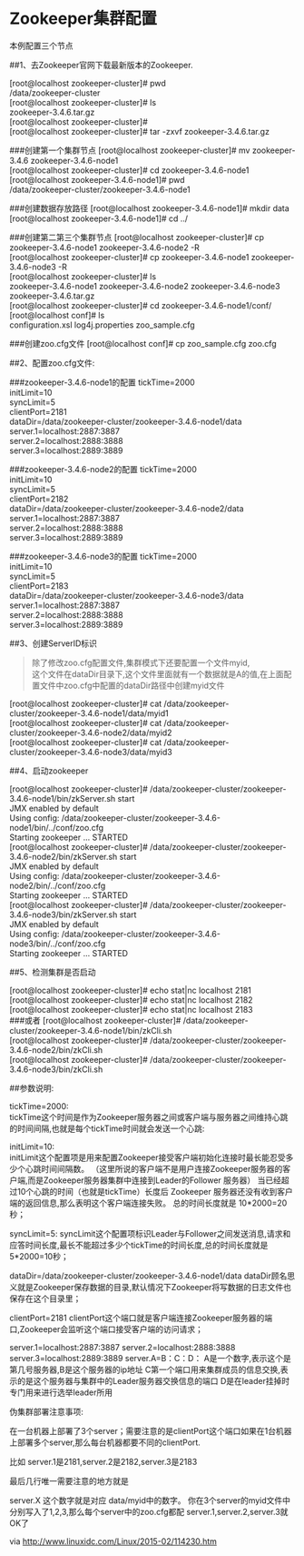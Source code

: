 # Zookeeper集群配置
本例配置三个节点

##1、去Zookeeper官网下载最新版本的Zookeeper.

[root@localhost zookeeper-cluster]# pwd  
/data/zookeeper-cluster  
[root@localhost zookeeper-cluster]# ls  
zookeeper-3.4.6.tar.gz  
[root@localhost zookeeper-cluster]#  
[root@localhost zookeeper-cluster]# tar -zxvf zookeeper-3.4.6.tar.gz  

###创建第一个集群节点
[root@localhost zookeeper-cluster]# mv zookeeper-3.4.6 zookeeper-3.4.6-node1  
[root@localhost zookeeper-cluster]# cd zookeeper-3.4.6-node1  
[root@localhost zookeeper-3.4.6-node1]# pwd  
/data/zookeeper-cluster/zookeeper-3.4.6-node1  

###创建数据存放路径
[root@localhost zookeeper-3.4.6-node1]# mkdir data  
[root@localhost zookeeper-3.4.6-node1]# cd ../  

###创建第二第三个集群节点
[root@localhost zookeeper-cluster]# cp zookeeper-3.4.6-node1 zookeeper-3.4.6-node2 -R  
[root@localhost zookeeper-cluster]# cp zookeeper-3.4.6-node1 zookeeper-3.4.6-node3 -R  
[root@localhost zookeeper-cluster]# ls  
zookeeper-3.4.6-node1  zookeeper-3.4.6-node2  zookeeper-3.4.6-node3  zookeeper-3.4.6.tar.gz  
[root@localhost zookeeper-cluster]# cd zookeeper-3.4.6-node1/conf/  
[root@localhost conf]# ls  
configuration.xsl  log4j.properties  zoo_sample.cfg  

###创建zoo.cfg文件
[root@localhost conf]# cp zoo_sample.cfg zoo.cfg

##2、配置zoo.cfg文件:

###zookeeper-3.4.6-node1的配置
    tickTime=2000  
    initLimit=10  
    syncLimit=5  
    clientPort=2181  
    dataDir=/data/zookeeper-cluster/zookeeper-3.4.6-node1/data  
    server.1=localhost:2887:3887  
    server.2=localhost:2888:3888  
    server.3=localhost:2889:3889  

###zookeeper-3.4.6-node2的配置
    tickTime=2000  
    initLimit=10  
    syncLimit=5  
    clientPort=2182  
    dataDir=/data/zookeeper-cluster/zookeeper-3.4.6-node2/data  
    server.1=localhost:2887:3887  
    server.2=localhost:2888:3888  
    server.3=localhost:2889:3889  

###zookeeper-3.4.6-node3的配置
    tickTime=2000  
    initLimit=10  
    syncLimit=5  
    clientPort=2183  
    dataDir=/data/zookeeper-cluster/zookeeper-3.4.6-node3/data  
    server.1=localhost:2887:3887  
    server.2=localhost:2888:3888  
    server.3=localhost:2889:3889  


##3、创建ServerID标识

> 除了修改zoo.cfg配置文件,集群模式下还要配置一个文件myid,  
> 这个文件在dataDir目录下,这个文件里面就有一个数据就是A的值,在上面配置文件中zoo.cfg中配置的dataDir路径中创建myid文件  

[root@localhost zookeeper-cluster]# cat /data/zookeeper-cluster/zookeeper-3.4.6-node1/data/myid1  
[root@localhost zookeeper-cluster]# cat /data/zookeeper-cluster/zookeeper-3.4.6-node2/data/myid2  
[root@localhost zookeeper-cluster]# cat /data/zookeeper-cluster/zookeeper-3.4.6-node3/data/myid3  

##4、启动zookeeper

[root@localhost zookeeper-cluster]# /data/zookeeper-cluster/zookeeper-3.4.6-node1/bin/zkServer.sh start  
JMX enabled by default  
Using config: /data/zookeeper-cluster/zookeeper-3.4.6-node1/bin/../conf/zoo.cfg  
Starting zookeeper ... STARTED  
[root@localhost zookeeper-cluster]# /data/zookeeper-cluster/zookeeper-3.4.6-node2/bin/zkServer.sh start  
JMX enabled by default  
Using config: /data/zookeeper-cluster/zookeeper-3.4.6-node2/bin/../conf/zoo.cfg  
Starting zookeeper ... STARTED  
[root@localhost zookeeper-cluster]# /data/zookeeper-cluster/zookeeper-3.4.6-node3/bin/zkServer.sh start  
JMX enabled by default  
Using config: /data/zookeeper-cluster/zookeeper-3.4.6-node3/bin/../conf/zoo.cfg  
Starting zookeeper ... STARTED  

##5、检测集群是否启动

[root@localhost zookeeper-cluster]# echo stat|nc localhost 2181  
[root@localhost zookeeper-cluster]# echo stat|nc localhost 2182  
[root@localhost zookeeper-cluster]# echo stat|nc localhost 2183  
###或者
[root@localhost zookeeper-cluster]# /data/zookeeper-cluster/zookeeper-3.4.6-node1/bin/zkCli.sh  
[root@localhost zookeeper-cluster]# /data/zookeeper-cluster/zookeeper-3.4.6-node2/bin/zkCli.sh  
[root@localhost zookeeper-cluster]# /data/zookeeper-cluster/zookeeper-3.4.6-node3/bin/zkCli.sh  



##参数说明:

tickTime=2000:  
tickTime这个时间是作为Zookeeper服务器之间或客户端与服务器之间维持心跳的时间间隔,也就是每个tickTime时间就会发送一个心跳:  

initLimit=10:  
initLimit这个配置项是用来配置Zookeeper接受客户端初始化连接时最长能忍受多少个心跳时间间隔数。
（这里所说的客户端不是用户连接Zookeeper服务器的客户端,而是Zookeeper服务器集群中连接到Leader的Follower 服务器）
当已经超过10个心跳的时间（也就是tickTime）长度后 Zookeeper 服务器还没有收到客户端的返回信息,那么表明这个客户端连接失败。
总的时间长度就是 10*2000=20 秒；

syncLimit=5:
syncLimit这个配置项标识Leader与Follower之间发送消息,请求和应答时间长度,最长不能超过多少个tickTime的时间长度,总的时间长度就是5*2000=10秒；

dataDir=/data/zookeeper-cluster/zookeeper-3.4.6-node1/data
dataDir顾名思义就是Zookeeper保存数据的目录,默认情况下Zookeeper将写数据的日志文件也保存在这个目录里；

clientPort=2181
clientPort这个端口就是客户端连接Zookeeper服务器的端口,Zookeeper会监听这个端口接受客户端的访问请求；

server.1=localhost:2887:3887
server.2=localhost:2888:3888
server.3=localhost:2889:3889
server.A=B：C：D：
A是一个数字,表示这个是第几号服务器,B是这个服务器的ip地址
C第一个端口用来集群成员的信息交换,表示的是这个服务器与集群中的Leader服务器交换信息的端口
D是在leader挂掉时专门用来进行选举leader所用


伪集群部署注意事项:

在一台机器上部署了3个server；需要注意的是clientPort这个端口如果在1台机器上部署多个server,那么每台机器都要不同的clientPort.

比如 server.1是2181,server.2是2182,server.3是2183

最后几行唯一需要注意的地方就是

server.X 这个数字就是对应 data/myid中的数字。
你在3个server的myid文件中分别写入了1,2,3,那么每个server中的zoo.cfg都配 server.1,server.2,server.3就OK了


via http://www.linuxidc.com/Linux/2015-02/114230.htm
